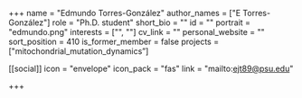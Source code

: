 +++
name = "Edmundo Torres-González"
author_names = ["E Torres-González"]
role = "Ph.D. student"
short_bio = ""
id = ""
portrait = "edmundo.png"
interests = ["", ""]
cv_link = ""
personal_website = ""
sort_position = 410
is_former_member = false
projects = ["mitochondrial_mutation_dynamics”]

[[social]]
    icon = "envelope"
    icon_pack = "fas"
    link = "mailto:ejt89@psu.edu"


+++

